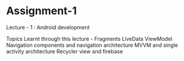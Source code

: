 # Assignment-1
Lecture - 1 : Android development

Topics Learnt through this lecture -
Fragments
LiveData
ViewModel
Navigation components and navigation architecture
MVVM and single activity architecture
Recycler view and firebase
